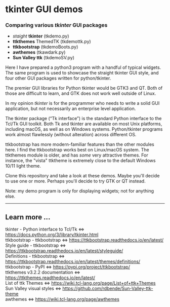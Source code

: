# tkinter GUI demos
### Comparing various _tkinter_ GUI packages

- _staight_ __tkinter__ (tkdemo.py)
- __ttkthemes__ ThemedTK (tkdemottk.py)
- __ttkbootstrap__ (tkdemoBoots.py)
- __awthemes__ (tkawdark.py)
- __Sun Valley ttk__ (tkdemoSV.py)


Here I have prepared a python3 program with a handful of typical widgets.
The same program is used to showcase the straight tkinter GUI style, and
four other GUI packages written for python/tkinter.

The premier GUI libraries for Python tkinter would be GTK3 and QT. Both of those
are difficult to learn, and GTK does not work well outside of Linux.

In my opinion _tkinter_ is for the programmer who needs to write a solid
GUI application, but not necessarily an enterprise level application.

The tkinter package (“Tk interface”) is the standard Python interface to the 
Tcl/Tk GUI toolkit. Both Tk and tkinter are available on most Unix platforms, 
including macOS, as well as on Windows systems. Python/tkinter programs work
almost flawlessly (without alteration) across different OS.

ttkbootstrap has more modern-familiar features than the other modules here.
I find the ttkbootstrap works best on Linux/macOS system. The ttkthemes
module is older, and has _some_ very attractive themes. For instance, the
"vista" ttktheme is extremely close to the default Windows 10/11 light theme.

Clone this repository and take a look at these demos. Maybe you'll decide
to use one or more. Perhaps you'll decide to try GTK or QT instead.

Note: my demo program is only for displaying widgets; not for anything
else.

---
## Learn more ...
tkinter - Python interface to Tcl/Tk <=> https://docs.python.org/3/library/tkinter.html  
ttkbootstrap - ttkbootstrap <=> https://ttkbootstrap.readthedocs.io/en/latest/  
Style guide - ttkbootstrap <=> https://ttkbootstrap.readthedocs.io/en/latest/styleguide/  
Definitions - ttkbootstrap <=> https://ttkbootstrap.readthedocs.io/en/latest/themes/definitions/  
ttkbootstrap - PyPI <=> https://pypi.org/project/ttkbootstrap/  
ttkthemes v3.2.2 documentation <=> https://ttkthemes.readthedocs.io/en/latest/  
List of ttk Themes <=> https://wiki.tcl-lang.org/page/List+of+ttk+Themes  
Sun Valley visual styles <=> https://github.com/rdbende/Sun-Valley-ttk-theme  
awthemes <=> https://wiki.tcl-lang.org/page/awthemes  

